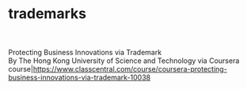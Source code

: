 # trademarks<br><br>

Protecting Business Innovations via Trademark<br>By The Hong Kong University of Science and Technology via Coursera<br>course|https://www.classcentral.com/course/coursera-protecting-business-innovations-via-trademark-10038<br><br>
